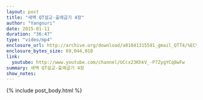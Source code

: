 ```yaml
---
layout: post
title: "새벽 QT설교-출애굽기 4장"
author: "Yangnuri"
date: 2015-01-11
duration: "36:47"
type: "video/mp4"
enclosure_url: http://archive.org/download/a01041315591_gmail_QTT4/%EC%83%88%EB%B2%BDQT%EC%84%A4%EA%B5%90%20-%20%EC%B6%9C%EC%95%A0%EA%B5%BD%EA%B8%B0%204%EC%9E%A5.mp4
enclosure_bytes_size: 69,044,010 
link:
  youtube: http://www.youtube.com/channel/UCcx23KhkV_-P7ZygYCq8wFw
summary: 새벽 QT설교-출애굽기 4장
show_notes:
---
```


{% include post_body.html %}
